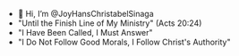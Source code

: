 - 👋 Hi, I’m @JoyHansChristabelSinaga
- "Until the Finish Line of My Ministry" (Acts 20:24)
- "I Have Been Called, I Must Answer"
- "I Do Not Follow Good Morals, I Follow Christ's Authority"
<!---
JoyHansChristabelSinaga/JoyHansChristabelSinaga is a ✨ special ✨ repository because its `README.md` (this file) appears on your GitHub profile.
You can click the Preview link to take a look at your changes.
--->
